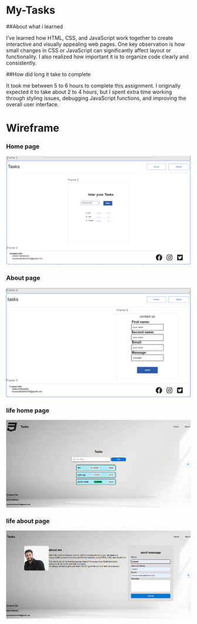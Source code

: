
# My-Tasks
##About what i learned

I’ve learned how HTML, CSS, and JavaScript work together to create interactive and visually appealing web pages. One key observation is how small changes in CSS or JavaScript can significantly affect layout or functionality. I also realized how important it is to organize code clearly and consistently.


##How did long it take to complete

It took me between 5 to 6 hours to complete this assignment. I originally expected it to take about 2 to 4 hours, but I spent extra time working through styling issues, debugging JavaScript functions, and improving the overall user interface.

# Wireframe

### Home page
![interface of home](image/html.png)

### About page
![interface of about](image/about.png)

### life home page 
![life home page](image/homepage2.png)

### life about page
![life about page](image/lifeabout.png)

